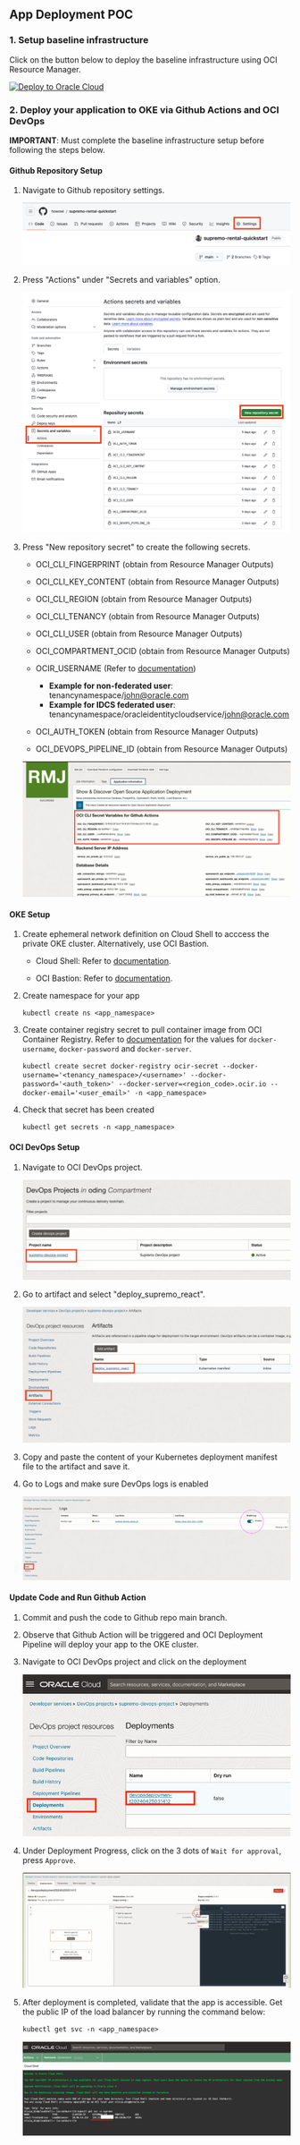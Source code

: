 ## App Deployment POC

### 1. Setup baseline infrastructure

Click on the button below to deploy the baseline infrastructure using OCI Resource Manager.

[![Deploy to Oracle Cloud](https://oci-resourcemanager-plugin.plugins.oci.oraclecloud.com/latest/deploy-to-oracle-cloud.svg)](https://cloud.oracle.com/resourcemanager/stacks/create?zipUrl=https://github.com/howowi/supremo-rental-quickstart/releases/download/v1.9.8/supremo_stack_v1.9.8.zip)

### 2. Deploy your application to OKE via Github Actions and OCI DevOps
**IMPORTANT**: Must complete the baseline infrastructure setup before following the steps below.

#### Github Repository Setup

1. Navigate to Github repository settings.

    ![](img/gh_settings.png)

2. Press "Actions" under "Secrets and variables" option.

    ![](img/gh_secrets.png)

3. Press "New repository secret" to create the following secrets.

    * OCI_CLI_FINGERPRINT (obtain from Resource Manager Outputs)
    * OCI_CLI_KEY_CONTENT (obtain from Resource Manager Outputs)
    * OCI_CLI_REGION (obtain from Resource Manager Outputs)
    * OCI_CLI_TENANCY (obtain from Resource Manager Outputs)
    * OCI_CLI_USER (obtain from Resource Manager Outputs)
    * OCI_COMPARTMENT_OCID (obtain from Resource Manager Outputs)
    * OCIR_USERNAME (Refer to [documentation](https://docs.oracle.com/en-us/iaas/Content/Registry/Tasks/registrypullingimagesusingthedockercli.htm))

        * **Example for non-federated user**: tenancynamespace/john@oracle.com
        * **Example for IDCS federated user**: tenancynamespace/oracleidentitycloudservice/john@oracle.com

    * OCI_AUTH_TOKEN (obtain from Resource Manager Outputs)
    * OCI_DEVOPS_PIPELINE_ID (obtain from Resource Manager Outputs)

    ![](img/orm_outputs_github.png)

#### OKE Setup

1. Create ephemeral network definition on Cloud Shell to acccess the private OKE cluster. Alternatively, use OCI Bastion.

    * Cloud Shell: Refer to [documentation](https://docs.oracle.com/en-us/iaas/Content/API/Concepts/cloudshellintro_topic-Cloud_Shell_Networking.htm#Cloud_Shell_Private_Access).

    * OCI Bastion: Refer to [documentation](https://docs.oracle.com/en-us/iaas/Content/ContEng/Tasks/contengsettingupbastion.htm#contengsettingupbastion_topic_Access_Kubernetes_API_endpoint).

2. Create namespace for your app
    ```
    kubectl create ns <app_namespace>
    ```

3. Create container registry secret to pull container image from OCI Container Registry. Refer to [documentation](https://docs.oracle.com/en-us/iaas/Content/Registry/Tasks/registrypullingimagesusingthedockercli.htm) for the values for `docker-username`, `docker-password` and `docker-server`.
    ```
    kubectl create secret docker-registry ocir-secret --docker-username='<tenancy_namespace>/<username>' --docker-password='<auth_token>' --docker-server=<region_code>.ocir.io --docker-email='<user_email>' -n <app_namespace>
    ```

4. Check that secret has been created
    ```
    kubectl get secrets -n <app_namespace>
    ```

#### OCI DevOps Setup

1. Navigate to OCI DevOps project.

    ![](img/devops_project.png)

2. Go to artifact and select "deploy_supremo_react".

    ![](img/devops_artifacts.png)

3. Copy and paste the content of your Kubernetes deployment manifest file to the artifact and save it.

4. Go to Logs and make sure DevOps logs is enabled

    ![](img/devops_logs.png)

#### Update Code and Run Github Action

1. Commit and push the code to Github repo main branch.

2. Observe that Github Action will be triggered and OCI Deployment Pipeline will deploy your app to the OKE cluster.

3. Navigate to OCI DevOps project and click on the deployment

    ![](img/devops_deployment.png)

4. Under Deployment Progress, click on the 3 dots of `Wait for approval`, press `Approve`.

    ![](img/devops_approval.png)

5. After deployment is completed, validate that the app is accessible. Get the public IP of the load balancer by running the command below:
    ```
    kubectl get svc -n <app_namespace>
    ```

    ![](img/k8s_public_ip.png)